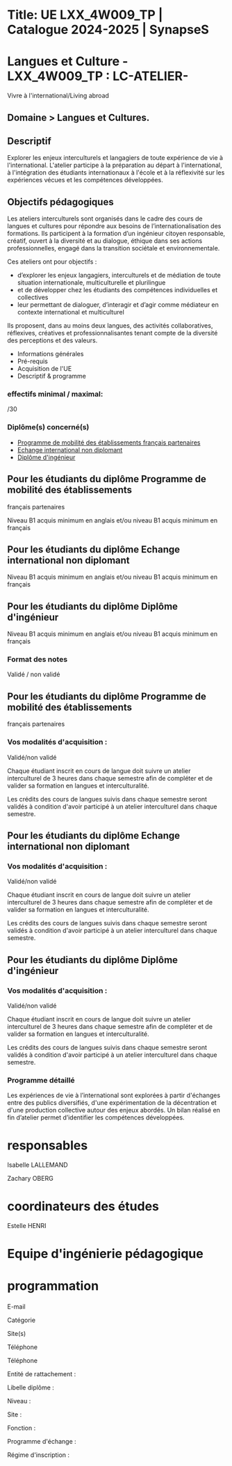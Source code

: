 # Title: UE LXX_4W009_TP | Catalogue 2024-2025 | SynapseS

#  [ ](/catalogue/2024-2025) Langues et Culture \- LXX_4W009_TP : LC-ATELIER-
Vivre à l'international/Living abroad

## Domaine > Langues et Cultures.

## Descriptif

Explorer les enjeux interculturels et langagiers de toute expérience de vie à
l'international. L'atelier participe à la préparation au départ à
l'international, à l'intégration des étudiants internationaux à l'école et à
la réflexivité sur les expériences vécues et les compétences développées.

## Objectifs pédagogiques

Les ateliers interculturels sont organisés dans le cadre des cours de langues
et cultures pour répondre aux besoins de l’internationalisation des
formations. Ils participent à la formation d’un ingénieur citoyen responsable,
créatif, ouvert à la diversité et au dialogue, éthique dans ses actions
professionnelles, engagé dans la transition sociétale et environnementale.

Ces ateliers ont pour objectifs :

  * d’explorer les enjeux langagiers, interculturels et de médiation de toute situation internationale, multiculturelle et plurilingue
  * et de développer chez les étudiants des compétences individuelles et collectives
  * leur permettant de dialoguer, d’interagir et d’agir comme médiateur en contexte international et multiculturel

Ils proposent, dans au moins deux langues, des activités collaboratives,
réflexives, créatives et professionnalisantes tenant compte de la diversité
des perceptions et des valeurs.

  * Informations générales
  * Pré-requis
  * Acquisition de l'UE
  * Descriptif & programme

### effectifs minimal / maximal:

/30

### Diplôme(s) concerné(s)

  * [Programme de mobilité des établissements français partenaires](/catalogue/2024-2025/diplome/2063/PEF-programme-de-mobilite-des-etablissements-francais-partenaires)
  * [Echange international non diplomant](/catalogue/2024-2025/diplome/1/PEI-echange-international-non-diplomant)
  * [Diplôme d'ingénieur](/catalogue/2024-2025/diplome/4/ING-diplome-d-ingenieur)

## Pour les étudiants du diplôme Programme de mobilité des établissements
français partenaires

Niveau B1 acquis minimum en anglais et/ou niveau B1 acquis minimum en français

## Pour les étudiants du diplôme Echange international non diplomant

Niveau B1 acquis minimum en anglais et/ou niveau B1 acquis minimum en français

## Pour les étudiants du diplôme Diplôme d'ingénieur

Niveau B1 acquis minimum en anglais et/ou niveau B1 acquis minimum en français

### Format des notes

Validé / non validé

## Pour les étudiants du diplôme Programme de mobilité des établissements
français partenaires

### Vos modalités d'acquisition :

Validé/non validé

Chaque étudiant inscrit en cours de langue doit suivre un atelier
interculturel de 3 heures dans chaque semestre afin de compléter et de valider
sa formation en langues et interculturalité.

Les crédits des cours de langues suivis dans chaque semestre seront validés à
condition d'avoir participé à un atelier interculturel dans chaque semestre.

## Pour les étudiants du diplôme Echange international non diplomant

### Vos modalités d'acquisition :

Validé/non validé

Chaque étudiant inscrit en cours de langue doit suivre un atelier
interculturel de 3 heures dans chaque semestre afin de compléter et de valider
sa formation en langues et interculturalité.

Les crédits des cours de langues suivis dans chaque semestre seront validés à
condition d'avoir participé à un atelier interculturel dans chaque semestre.

## Pour les étudiants du diplôme Diplôme d'ingénieur

### Vos modalités d'acquisition :

Validé/non validé

Chaque étudiant inscrit en cours de langue doit suivre un atelier
interculturel de 3 heures dans chaque semestre afin de compléter et de valider
sa formation en langues et interculturalité.

Les crédits des cours de langues suivis dans chaque semestre seront validés à
condition d'avoir participé à un atelier interculturel dans chaque semestre.

### Programme détaillé

Les expériences de vie à l’international sont explorées à partir d'échanges
entre des publics diversifiés, d'une expérimentation de la décentration et
d'une production collective autour des enjeux abordés. Un bilan réalisé en fin
d’atelier permet d’identifier les compétences développées.

# responsables

Isabelle LALLEMAND

Zachary OBERG

# coordinateurs des études

Estelle HENRI

# Equipe d'ingénierie pédagogique

# programmation

###

E-mail

Catégorie

Site(s)

Téléphone

Téléphone

Entité de rattachement :

Libelle diplôme :

Niveau :

Site :

Fonction :

Programme d'échange :

Régime d'inscription :

